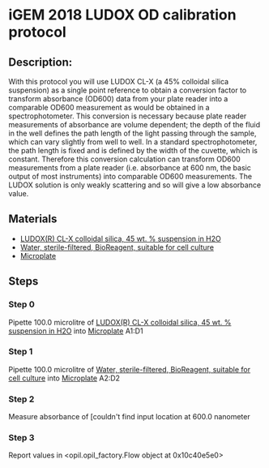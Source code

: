 # iGEM 2018 LUDOX OD calibration protocol

## Description:

With this protocol you will use LUDOX CL-X (a 45% colloidal silica suspension) as a single point reference to
obtain a conversion factor to transform absorbance (OD600) data from your plate reader into a comparable
OD600 measurement as would be obtained in a spectrophotometer. This conversion is necessary because plate
reader measurements of absorbance are volume dependent; the depth of the fluid in the well defines the path
length of the light passing through the sample, which can vary slightly from well to well. In a standard
spectrophotometer, the path length is fixed and is defined by the width of the cuvette, which is constant.
Therefore this conversion calculation can transform OD600 measurements from a plate reader (i.e. absorbance
at 600 nm, the basic output of most instruments) into comparable OD600 measurements. The LUDOX solution
is only weakly scattering and so will give a low absorbance value.



 ## Materials
* [LUDOX(R) CL-X colloidal silica, 45 wt. % suspension in H2O](https://identifiers.org/pubchem.substance:24866361)
* [Water, sterile-filtered, BioReagent, suitable for cell culture](https://identifiers.org/pubchem.substance:24901740)
* [Microplate](http://identifiers.org/NCIT:C43377)

 ## Steps
### Step 0
Pipette 100.0 microlitre of [LUDOX(R) CL-X colloidal silica, 45 wt. % suspension in H2O](https://identifiers.org/pubchem.substance:24866361) into [Microplate](http://identifiers.org/NCIT:C43377) A1:D1

### Step 1
Pipette 100.0 microlitre of [Water, sterile-filtered, BioReagent, suitable for cell culture](https://identifiers.org/pubchem.substance:24901740) into [Microplate](http://identifiers.org/NCIT:C43377) A2:D2

### Step 2
Measure absorbance of [couldn't find input location at 600.0 nanometer

### Step 3
Report values in <opil.opil_factory.Flow object at 0x10c40e5e0>

